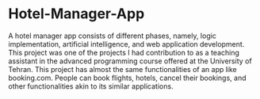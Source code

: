 # Hotel-Manager-App
A hotel manager app consists of different phases, namely, logic implementation, artificial intelligence, and web application development. 
This project was one of the projects I had contribution to as a teaching assistant in the advanced programming course offered at the University of Tehran.
This project has almost the same functionalities of an app like booking.com.
People can book flights, hotels, cancel their bookings, and other functionalities akin to its similar applications. 

